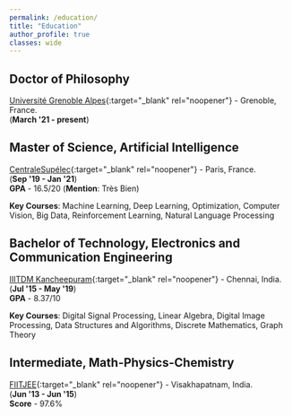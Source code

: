 ```yaml
---
permalink: /education/
title: "Education"
author_profile: true
classes: wide
---
```


## **Doctor of Philosophy**                              
[Université Grenoble Alpes](https://www.univ-grenoble-alpes.fr/english/){:target="_blank" rel="noopener"} - Grenoble, France.\
(**March '21 - present**)

## **Master of Science**, Artificial Intelligence                                
[CentraleSupélec](https://www.centralesupelec.fr/en){:target="_blank" rel="noopener"} - Paris, France.\
(**Sep '19 - Jan '21**)\
**GPA** - 16.5/20 (**Mention**: Très Bien)

**Key Courses**: Machine Learning, Deep Learning, Optimization, Computer Vision,
Big Data, Reinforcement Learning, Natural Language Processing

## **Bachelor of Technology**, Electronics and Communication Engineering         
[IIITDM Kancheepuram](https://www.iiitdm.ac.in){:target="_blank" rel="noopener"} - Chennai, India.\
(**Jul '15 - May '19**)\
**GPA** - 8.37/10

**Key Courses**: Digital Signal Processing, Linear Algebra, Digital Image Processing,
Data Structures and Algorithms, Discrete Mathematics, Graph Theory

## **Intermediate**, Math-Physics-Chemistry                                      
[FIITJEE](https://www.fiitjee.com/){:target="_blank" rel="noopener"} - Visakhapatnam, India.\
(**Jun '13 - Jun '15**)\
**Score** - 97.6%
